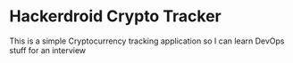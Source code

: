 # Hackerdroid Crypto Tracker

This is a simple Cryptocurrency tracking application so I can learn DevOps stuff for an interview
